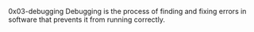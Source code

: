 0x03-debugging
Debugging is the process of finding and fixing errors in software that prevents it from running correctly.
